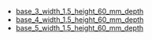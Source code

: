 * [base_3_width_1.5_height_60_mm_depth](base_3_width_1.5_height_60_mm_depth)
* [base_4_width_1.5_height_60_mm_depth](base_4_width_1.5_height_60_mm_depth)
* [base_5_width_1.5_height_60_mm_depth](base_5_width_1.5_height_60_mm_depth)
